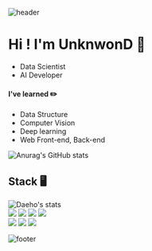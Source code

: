 ![header](https://capsule-render.vercel.app/api?type=waving&animation=twinkling&reversal=true&color=auto&height=300&section=header&text=UnKnwon%20:D&fontSize=80)

# Hi ! I'm UnknwonD 📁
- Data Scientist
- AI Developer

#### I've learned ✏️
- Data Structure 
- Computer Vision
- Deep learning
- Web Front-end, Back-end


![Anurag's GitHub stats](https://github-readme-stats.vercel.app/api?username=UnknwonD&show_icons=true)


## Stack 🖥
![Daeho's stats](https://github-readme-stats.vercel.app/api?username=UnknwonD&hide=contribs,prs&show_icons=true&theme=dracula)
<br/>
![](https://img.shields.io/badge/-React-%2361DAFB?style=flat-square&logo=React&logoColor=white) ![](https://img.shields.io/badge/-JavaScript-F7DF1E?style=flat-square&logo=JavaScript&logoColor=black) ![](https://img.shields.io/badge/-HTML5-E34F26?style=flat-square&logo=HTML5&logoColor=white) ![](https://img.shields.io/badge/-CSS3-1572B6?style=flat-square&logo=CSS3&logoColor=white)
<br/>
![](https://img.shields.io/badge/-Python-3776AB?style=flat-square&logo=Python&logoColor=white) 
![](https://img.shields.io/badge/-Django-092E20?style=flat-square&logo=Django&logoColor=white)
![](https://img.shields.io/badge/-Node.js-339933?style=flat-square&logo=Node.js&logoColor=white)

![footer](https://capsule-render.vercel.app/api?type=waving&&reversal=true&color=auto&section=footer)
